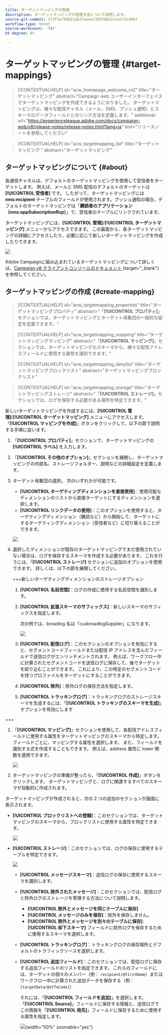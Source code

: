 ```yaml
---
title: ターゲットマッピングの管理
description: ターゲットマッピングの管理方法について説明します。
source-git-commit: 1f3f3afb9b21ab37aeea73057d832cea172c00bf
workflow-type: tm+mt
source-wordcount: '787'
ht-degree: 8%

---
```


# ターゲットマッピングの管理 {#target-mappings}


>[!CONTEXTUALHELP]
>id="acw_homepage_welcome_rn2"
>title="ターゲットマッピング"
>abstract="Campaign web ユーザーインターフェイスでターゲットマッピングを作成できるようになりました。 ターゲットマッピングは、様々な配信チャネル（メール、SMS、プッシュ通知）とスキーマのデータフィールドとのリンク方法を定義します。"
>additional-url="https://experienceleague.adobe.com/docs/campaign-web/v8/release-notes/release-notes.html?lang=ja" text="リリースノートを参照してください"

>[!CONTEXTUALHELP]
>id="acw_targetmapping_list"
>title="ターゲットマッピング "
>abstract="ターゲットマッピング"

## ターゲットマッピングについて {#about}

各通信チャネルは、デフォルトのターゲットマッピングを使用して受信者をターゲットします。 例えば、メールと SMS 配信のデフォルトのターゲットは **[!UICONTROL 受信者]** です。 したがって、ターゲットマッピングには **nms:recipient** テーブルのフィールドが使用されます。プッシュ通知の場合、デフォルトのターゲットマッピングは「**購読者のアプリケーション（nms:appSubscriptionRcp）**」で、受信者のテーブルにリンクされています。

ターゲットマッピングには、**[!UICONTROL 管理]**/**[!UICONTROL ターゲットマッピング]** メニューからアクセスできます。 この画面から、各ターゲットマッピングの詳細にアクセスしたり、必要に応じて新しいターゲットマッピングを作成したりできます。

![](assets/target-mappings-list.png)

Adobe Campaignに組み込まれているターゲットマッピングについて詳しくは、[Campaign v8 クライアントコンソールのドキュメント ](https://experienceleague.adobe.com/docs/campaign/campaign-v8/audience/add-profiles/target-mappings.html?lang=ja){target="_blank"} を参照してください。

## ターゲットマッピングの作成 {#create-mapping}

>[!CONTEXTUALHELP]
>id="acw_targetmapping_properties"
>title="ターゲットマッピングプロパティ"
>abstract="「**[!UICONTROL プロパティ]**」セクションでは、ターゲットマッピングとターゲット母集団の一般的な設定を定義できます。"

>[!CONTEXTUALHELP]
>id="acw_targetmapping_mapping"
>title="ターゲットマッピングマッピング"
>abstract="「**[!UICONTROL マッピング]**」セクションでは、ターゲットマッピングのスキーマから、様々な配信アドレスフィールドに使用する属性を識別できます。"

>[!CONTEXTUALHELP]
>id="acw_targetmapping_denylist"
>title="ターゲットマッピングブロックリスト"
>abstract="ターゲットマッピングブロックリスト"

>[!CONTEXTUALHELP]
>id="acw_targetmapping_storage"
>title="ターゲットマッピングストレージ"
>abstract="「**[!UICONTROL ストレージ]**」セクションでは、ログを保存する必要がある場所を特定できます。"

新しいターゲットマッピングを作成するには、**[!UICONTROL 管理]**/**[!UICONTROL ターゲットマッピング]** メニューにアクセスします。 「**[!UICONTROL マッピングを作成]**」ボタンをクリックして、以下の節で説明する手順に従います。

1. 「**[!UICONTROL プロパティ]**」セクションで、ターゲットマッピングの **[!UICONTROL ラベル]** を入力します。

1. 「**[!UICONTROL その他のオプション]**」セクションを展開し、ターゲットマッピングの内部名、ストレージフォルダー、説明などの詳細設定を定義します。

1. ターゲット母集団の選択。 次のいずれかが可能です。

   * **[!UICONTROL ターゲティングディメンションを直接使用]**：使用可能なディメンションのリストから直接ターゲットにするディメンションを選択します。
   * **[!UICONTROL リンクデータの使用]**：このオプションを使用すると、ターゲティングディメンション（購読など）から開始して、ターゲットにするターゲティングディメンション（受信者など）に切り替えることができます。

   ![](assets/target-mappings-properties.png)

1. 選択したディメンションが既存のターゲットマッピングでまだ使用されていない場合は、ログを保存するスキーマを作成する必要があります。 これを行うには、「**[!UICONTROL ストレージ]** セクションに追加のオプションを使用できます。 詳しくは、以下の節を展開してください。

   +++新しいターゲティングディメンションのストレージオプション

   1. **[!UICONTROL 名前空間]**：ログの作成に使用する名前空間を識別します。
   1. **[!UICONTROL 拡張スキーマのサフィックス]**：新しいスキーマのサフィックスを指定します。

      次の例では、broadlog 名は「cusbroadlogSupplier」になります。

      ![](assets/target-mappings-new.png)

   1. **[!UICONTROL 配信ログ]**：このセクションのオプションを有効にすると、セグメントコードフィールドまたは配信 IP アドレスを含んだフィールドで送信ログがエンリッチメントされます。 例えば、ワークフロー中に計算されたセグメントコードを送信ログに保存して、後でターゲットを絞り込むことができます。 これにより、この特定のセグメントコードを持つプロファイルをターゲットにすることができます。

   1. **[!UICONTROL 除外]**：除外ログの保存方法を指定します。

   1. **[!UICONTROL トラッキングログ]**：トラッキングログのストレージスキーマを生成するには、「**[!UICONTROL トラッキングのスキーマを生成]**」オプションを有効にします

+++

1. 「**[!UICONTROL マッピング]**」セクションを使用して、各配信アドレスフィールドに使用する属性をターゲットマッピングのスキーマから特定します。 フィールドごとに、マッピングする属性を選択します。 また、フィールドを識別する式を作成することもできます。 例えば、address 属性に lower 関数を適用できます。

   ![](assets/target-mappings-mapping.png)

1. ターゲットマッピングの準備が整ったら、「**[!UICONTROL 作成]**」ボタンをクリックします。 ターゲットマッピングと、ログに関連するすべてのスキーマが自動的に作成されます。

ターゲットマッピングが作成されると、次の 2 つの追加のセクションが画面に表示されます。

* **[!UICONTROL ブロックリストへの登録]**：このセクションでは、ターゲットマッピングのスキーマから、ブロックリストに使用する属性を特定できます。

  ![](assets/target-mappings-denylisting.png)

* **[!UICONTROL ストレージ]**：このセクションでは、ログの保存に使用するテーブルを特定できます。

  ![](assets/target-mappings-storage.png)

   * **[!UICONTROL メッセージスキーマ]**：送信ログの保存に使用するスキーマを識別します。
   * **[!UICONTROL 除外されたメッセージ]**：このセクションでは、配信ログと除外ログのストレージを管理する方法について説明します。

      * **[!UICONTROL 除外とメッセージを同じテーブルに保存]**
      * **[!UICONTROL メッセージのみを保存]**：除外を保存しません。
      * **[!UICONTROL 除外とメッセージを別々のテーブルに保存]**: **[!UICONTROL 却下スキーマ]** フィールドに除外ログを保存するために使用するスキーマを選択します。

   * **[!UICONTROL トラッキングログ]**：トラッキングログの保存場所とデフォルトのトラフィックソースを選択します。
   * **[!UICONTROL 追加フィールド]**：このセクションでは、配信ログに保存する追加フィールドのリストを指定できます。 これらのフィールドには、ターゲットの個々のメンバー（例： `recipient/@firstName`）またはワークフロー中に計算された追加データを保存する（例：`[targetData/@offeCode]`）

     それには、「**[!UICONTROL フィールドを追加]**」を選択します。 「**[!UICONTROL Source]**」フィールドに保存する情報と、送信ログでこの情報を「**[!UICONTROL 宛先]**」フィールドに保存するために使用する属性を指定します。

     ![](assets/target-mappings-additional.png){width="50%" zoomable="yes"}

